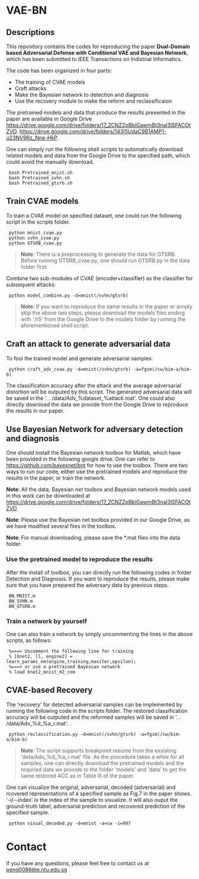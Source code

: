 # VAE-BN

## Descriptions

   This repository contains the codes for reproducing the paper **Dual-Domain based Adversarial Defense with Conditional VAE and Bayesian Network**, which has been submitted to IEEE Transactions on Indistrial Informatics. 
     
   The code has been organized in four parts:
   
   * The training of CVAE models 
   * Craft attacks 
   * Make the Bayesian network to detection and diagnosis 
   * Use the recovery module to make the reform and reclassificaion 
   
   The pretrained models and data that produce the results presented in the paper are available in Google Drive https://drive.google.com/drive/folders/17_ZCNZZpBbiGawmBt3nal3lSFACOtZVD.
https://drive.google.com/drive/folders/143I5UdaC9B1AMP1-u23NV9Rz_Nne-HkP.

   One can simply run the following shell scripts to automatically download related models and data from the Google Drive to the specified path, which could avoid the manually download.
   
     bash Pretrained_mnist.sh
     bash Pretrained_svhn.sh
     bash Pretrained_gtsrb.sh  
   
## Train CVAE models
   To train a CVAE model on specified dataset, one could run the following script in the scripts folder.
   
     python mnist_cvae.py
     python svhn_cvae.py
     python GTSRB_cvae.py  
     
   >**Note**: There is a preprocessing to generate the data for GTSRB. Before running GTSRB_cvae.py, one should run GTSRB.py in the data folder first.
    
   Combine two sub-modules of CVAE (encoder+classifier) as the classifier for subsequent attacks:
   
     python model_combine.py -d=mnist(/svhn/gtsrb)
     
   >**Note**: If you want to reproduce the same results in the paper or simply skip the above two steps, please download the models files ending with '.h5' from the Google Drive to the models folder by running the aforementioned shell script.


## Craft an attack to generate adversarial data
   To fool the trained model and generate adversarial samples:

     python craft_adv_cvae.py -d=mnist(/svhn/gtsrb) -a=fgsm(/cw/bim-a/bim-b)
     
   The classification accuracy after the attack and the average adversarial distortion will be outputed by this script. The generated adversarial data will be saved in the '. . /data/Adv_%dataset_%attack.mat'. One could also directly download the data we provide from the Google Drive to reproduce the results in our paper.
   
## Use Bayesian Network for adversary detection and diagnosis

   One should install the Bayesian network toolbox for Matlab, which have been provided in the following google drive. 
   One can refer to https://github.com/bayesnet/bnt for how to use the toolbox.
   There are two ways to run our code, either use the pretrained models and reproduce the results in the paper, or train the network.
   
  **Note**: All the data, Bayesian net toolbox and Bayesian network models used in this work can be downloaded at https://drive.google.com/drive/folders/17_ZCNZZpBbiGawmBt3nal3lSFACOtZVD 
  
  **Note**: Please use the Bayesian net toolbox provided in our Google Drive, as we have modified several files in the toolbox.
  
  **Note**: For manual downloading, please save the *.mat files into the data folder.
   
### Use the pretrained model to reproduce the results

   After the install of toolbox, you can directly run the following codes in folder Detection and Diagnosis. If you want to reproduce the results, please make sure that you have prepared the adversary data by previous steps.
   
     BN_MNIST.m
     BN_SVHN.m
     BN_GTSRB.m
     
### Train a network by yourself

   One can also train a network by simply uncommenting the lines in the above scripts, as follows:
   
     %===> Uncomment the following line for training
     % [bnet2, ll, engine2] = learn_params_em(engine,training,maxiter,epsilon);
     %===> or use a pretrained Bayesian network
     % load bnet2_mnist_m2_com
   
## CVAE-based Recovery
   The 'recovery' for detected adversarial samples can be implemented by running the following code in the scripts folder. The restored classification accuracy will be outputed and the reformed samples will be saved in '. . /data/Adv_%d_%a_r.mat'.
   
     python reclassification.py -d=mnist(/svhn/gtsrb) -a=fgsm(/cw/bim-a/bim-b) 
     
   >**Note**: The script supports breakpoint resume from the exsisting 'data/Adv_%d_%a_r.mat' file. As the procedure takes a while for all samples, one can directly download the pretrained models and the requried data we provide to the folder 'models' and 'data' to get the same restored ACC as in Table III of the paper.
    
   One can visualize the original, adversarial, decoded (adversarial) and rcovered representations of a specified sample as Fig.7 in the paper shows. '-i/--index' is the index of the sample to visualize. It will also ouput the ground-truth label, adversarial prediction and recovered prediction of the specified sample.
     
     python visual_decoded.py -d=mnist -a=cw -i=997
   

# Contact
If you have any questions, please feel free to contact us at peng0086@e.ntu.edu.sg
